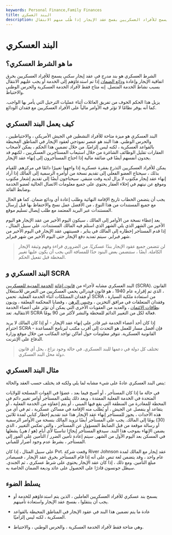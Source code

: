 ```yaml
---
keywords: Personal Finance,Family Finances
title: البند العسكري
description: الشرط العسكري هو بند في عقد إيجار سكني يسمح للأفراد العسكريين بفسخ عقد الإيجار إذا طُلب منهم الانتقال.
---
```


# البند العسكري
## ما هو الشرط العسكري؟

الشرط العسكري هو بند مدرج في عقد إيجار سكني يسمح للأفراد العسكريين بخرق اتفاقية الإيجار وإعادة [ودائع الضمان](/security-deposit) إذا تم استدعاؤهم إلى الخدمة أو يجب عليهم الانتقال بسبب نشاط الخدمة المتصل. إنه متاح فقط لأفراد الخدمة العسكرية والحرس الوطني والاحتياط.

يزيل هذا الحكم الخوف من تفريق العائلات أثناء عمليات الترحيل التي يأمر بها الواجب. كما أنه يوفر نظامًا لا تؤثر فيه الأوامر مالياً على الأفراد العسكريين مع فقدان الودائع.

## كيف يعمل البند العسكري

البند العسكري هو ميزة متاحة للأفراد النشطين في الجيش الأمريكي ، والاحتياطيين ، والحرس الوطني. هذا البند هو عنصر نموذجي لعقود الإيجار في المناطق المحيطة بالقواعد العسكرية ، لكنه ليس إلزاميًا. من خلال تضمين هذا الحكم ، يمكن لأصحاب العقارات تقليل الوظائف الشاغرة من خلال استيعاب المستأجرين العسكريين ، لكنهم قد يجدون أنفسهم أيضًا في ضائقة مالية إذا احتاج المستأجرون إلى إنهاء عقد الإيجار.

يمكن للأفراد العسكريين التذرع بفقرة عسكرية إذا واجهوا تغييرًا دائمًا في مركزهم. للقيام بذلك ، سيحتاج العضو الفعلي إلى تقديم نسخة من أوامره الرسمية إلى المالك إذا أراد إنهاء عقد إيجار مكتوب لا يزال لديه وقت متبقي. سيحتاجون أيضًا إلى تقديم إشعار مكتوب وموقع عن نيتهم في إخلاء العقار يحتوي على جميع معلومات الاتصال الحالية لعضو الخدمة وضابط القائد.

يجب أن يتضمن الخطاب تاريخ الإقامة النهائية وطلب إعادة أي ودائع ضمان. كما هو الحال مع جميع المستندات من هذا النوع ، من الأفضل عمل نسخ والاحتفاظ بها قبل إرسال المستندات عبر البريد المعتمد مع طلب إيصال تسليم موقع.

بعد إعطاء نسخة من الأوامر إلى المالك ، سيكون اليوم الأخير من عقد الإيجار هو اليوم الأخير من الشهر الذي يلي الشهر الذي استلم فيه المالك المستندات. على سبيل المثال ، إذا قدم المستأجر إخطاره إلى المالك في يناير ، فسينتهي عقد الإيجار في اليوم الأخير من شهر فبراير. سيتم تمديد دفع الإيجار حتى اليوم الأخير من شهر فبراير.

> لن تتضمن جميع عقود الإيجار بندًا عسكريًا. من الضروري قراءة وفهم وثيقة الإيجار الكاملة. أيضًا ، ستتضمن بعض البنود حدًا للمسافة التي يجب أن يكون عليها تغيير المحطة قبل تفعيل الحكم.

>

## البند العسكري و SCRA

البند العسكري مشابه لأجزاء من [قانون إغاثة](/home) [الخدمة المدنية للعسكريين](/home) (SCRA). القانون ، الذي تم إقراره عام 1940 ، هو قانون فيدرالي يحمي العسكريين من التعرض للاستغلال أو فقدان الممتلكات أثناء الخدمة الفعلية. تحمي SCRA من استعادة ملكية السيارة ، وفقدان المتعلقات في مرافق التخزين ، [وحبس الرهن](/foreclosure) ، وقضايا المحكمة المعلقة ، [وديون بطاقات الائتمان](/credit-card-debt) ، والعديد من العقوبات الأخرى التي يمكن أن تؤثر على أعضاء الخدمة الانتقالية. تعد SCRA فعالة لكل من التغيير الدائم للمحطة والنشر لأكثر من 90 يومًا.

إذا كان أحد أعضاء الخدمة غير قادر على إنهاء عقد الإيجار - أو إذا كان المالك لا يريد احترام SCRA - فإن أفضل مسار للعمل هو التحدث إلى أقرب مكتب لبرنامج المساعدة القانونية العسكرية. تتوفر معلومات حول أماكن تواجد المكاتب من خلال موقع وزارة الدفاع على الإنترنت.

> تختلف كل دولة في دعمها للبند العسكري. في حالة وجود نزاع ، يحل أي قانون دولة محل البند العسكري.

>

## مثال البند العسكري

ينص البند العسكري عادةً على شيء مشابه لما يلي ولكنه قد يختلف حسب العقد والحالة:

في حالة ما إذا كان المستأجر ، أو أصبح فيما بعد ، عضوًا في القوات المسلحة للولايات المتحدة في الخدمة الفعلية الممتدة ، وبعد ذلك يتلقى المستأجر أوامر تغيير دائم في المحطة للمغادرة من المنطقة التي يقع فيها المبنى ، أو يتم إعفاؤه من الخدمة الفعلية ، أو يتقاعد أو ينفصل عن الجيش ، أو يُطلب منه الإقامة في مساكن عسكرية ، ثم في أي من هذه الأحداث ، يجوز للمستأجر إنهاء عقد الإيجار هذا عند تقديم إخطار كتابي لمدة ثلاثين (30) يومًا إلى المالك. يجب على المستأجر أيضًا تزويد المالك بنسخة من الأوامر الرسمية أو رسالة موقعة من قبل الضابط المسؤول عن المستأجر ، والتي تعكس التغيير ، الذي يضمن الإنهاء بموجب هذا البند. سيدفع المستأجر إيجارًا تناسبيًا لأي أيام (هو / هي) يشغلها في المسكن بعد اليوم الأول من الشهر. سيتم إعادة تأمين الضرر / التأمين على الفور إلى المستأجر ، بشرط عدم وجود أضرار للمباني.

على سبيل المثال ، إذا كان Pvt. وقعت شركة River Johnson عقد إيجار مع المالك لمدة عام واحد ، وقد يتضمن لغة تنص على أنه إذا قام المستأجر بخرق عقد الإيجار ، فسيصادر مبلغ التأمين. ومع ذلك ، إذا كان عقد الإيجار يحتوي على شرط عسكري ، ثم الجندي. سيظل جونسون قادرًا على الحصول على عائد وديعة الضمان الخاصة به.

## يسلط الضوء

- يسمح بند عسكري للأفراد العسكريين العاملين ، الذين يتم استدعاؤهم للخدمة أو يجب أن ينتقلوا ، بفسخ عقد الإيجار واستعادة تأمينهم.

- عادة ما يتم تضمين هذا البند في عقود الإيجار في المناطق المحيطة بالقواعد العسكرية ، لكنه ليس إلزاميًا.

- وهي متاحة فقط لأفراد الخدمة العسكرية ، والحرس الوطني ، والاحتياط.

